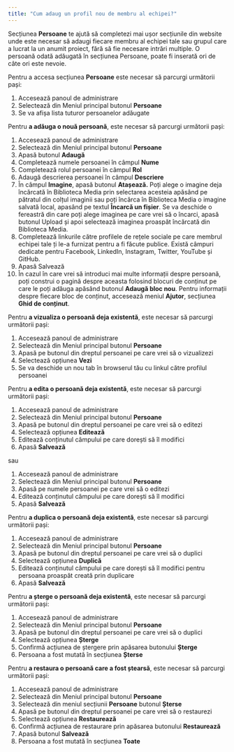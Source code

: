 ```yaml
---
title: "Cum adaug un profil nou de membru al echipei?"
---
```


Secțiunea **Persoane** te ajută să completezi mai ușor secțiunile din
website unde este necesar să adaugi fiecare membru al echipei tale sau
grupul care a lucrat la un anumit proiect, fără să fie necesare intrări
multiple. O persoană odată adăugată în secțiunea Persoane, poate fi
inserată ori de câte ori este nevoie.

Pentru a accesa secțiunea **Persoane** este necesar să parcurgi
următorii pași:

1)  Accesează panoul de administrare
2)  Selectează din Meniul principal butonul **Persoane**
3)  Se va afișa lista tuturor persoanelor adăugate

Pentru **a adăuga o nouă persoană**, este necesar să parcurgi următorii pași:

1)  Accesează panoul de administrare
2)  Selectează din Meniul principal butonul **Persoane**
3)  Apasă butonul **Adaugă**
4)  Completează numele persoanei în câmpul **Nume**
5)  Completează rolul persoanei în câmpul **Rol**
6)  Adaugă descrierea persoanei în câmpul **Descriere**
7)  În câmpul **Imagine**, apasă butonul **Atașează.** Poți alege o
    imagine deja încărcată în Biblioteca Media prin selectarea
    acesteia apăsând pe pătratul din colțul imaginii sau poți încărca
    în Biblioteca Media o imagine salvată local, apasând pe textul
    **Încarcă un fișier**. Se va deschide o fereastră din care poți
    alege imaginea pe care vrei să o încarci, apasă butonul Upload și
    apoi selectează imaginea proaspăt încărcată din Biblioteca Media.
8)  Completează linkurile către profilele de rețele sociale pe care
    membrul echipei tale ți le-a furnizat pentru a fi făcute publice.
    Există câmpuri dedicate pentru Facebook, LinkedIn, Instagram,
    Twitter, YouTube și GitHub.
9)  Apasă Salvează
10) În cazul în care vrei să introduci mai multe informații despre
    persoană, poți construi o pagină despre aceasta folosind blocuri
    de conținut pe care le poți adăuga apăsând butonul **Adaugă bloc
    nou**. Pentru informații despre fiecare bloc de conținut,
    accesează meniul **Ajutor**, secțiunea **Ghid de conținut**.

Pentru **a vizualiza o persoană deja existentă**, este necesar să
parcurgi următorii pași:

1)  Accesează panoul de administrare
2)  Selectează din Meniul principal butonul **Persoane**
3)  Apasă pe butonul din dreptul persoanei pe care vrei să o vizualizezi
4)  Selectează opțiunea **Vezi**
5)  Se va deschide un nou tab în browserul tău cu linkul către profilul
    persoanei

Pentru **a edita o persoană deja existentă**, este necesar să parcurgi
următorii pași:

1)  Accesează panoul de administrare
2)  Selectează din Meniul principal butonul **Persoane**
3)  Apasă pe butonul din dreptul persoanei pe care vrei să o editezi
4)  Selectează opțiunea **Editează**
5)  Editează conținutul câmpului pe care dorești să îl modifici
6)  Apasă **Salvează**

sau

1)  Accesează panoul de administrare
2)  Selectează din Meniul principal butonul **Persoane**
3)  Apasă pe numele persoanei pe care vrei să o editezi
4)  Editează conținutul câmpului pe care dorești să îl modifici
5)  Apasă **Salvează**

Pentru **a duplica o persoană deja existentă**, este necesar să parcurgi
următorii pași:

1)  Accesează panoul de administrare
2)  Selectează din Meniul principal butonul **Persoane**
3)  Apasă pe butonul din dreptul persoanei pe care vrei să o duplici
4)  Selectează opțiunea **Duplică**
5)  Editează conținutul câmpului pe care dorești să îl modifici pentru
    persoana proaspăt creată prin duplicare
6)  Apasă **Salvează**

Pentru **a șterge o persoană deja existentă**, este necesar să parcurgi
următorii pași:

1)  Accesează panoul de administrare
2)  Selectează din Meniul principal butonul **Persoane**
3)  Apasă pe butonul din dreptul persoanei pe care vrei să o duplici
4)  Selectează opțiunea **Șterge**
5)  Confirmă acțiunea de ștergere prin apăsarea butonului **Șterge**
6)  Persoana a fost mutată în secțiunea **Șterse**

Pentru **a restaura o persoană care a fost ștearsă**, este necesar să
parcurgi următorii pași:

1)  Accesează panoul de administrare
2)  Selectează din Meniul principal butonul **Persoane**
3)  Selectează din meniul secțiunii **Persoane** butonul **Șterse**
4)  Apasă pe butonul din dreptul persoanei pe care vrei să o restaurezi
5)  Selectează opțiunea **Restaurează**
6)  Confirmă acțiunea de restaurare prin apăsarea butonului **Restaurează**
7)  Apasă butonul **Salvează**
8)  Persoana a fost mutată în secțiunea **Toate**
